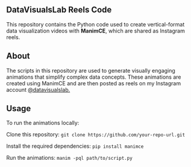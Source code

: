 ## DataVisualsLab Reels Code
This repository contains the Python code used to create vertical-format data visualization 
videos with __ManimCE__, which are shared as Instagram reels.

## About
The scripts in this repository are used to generate visually engaging animations 
that simplify complex data concepts. These animations are created using ManimCE 
and are then posted as reels on my Instagram account [@datavisualslab.](https://www.instagram.com/datavisualslab/)


## Usage
To run the animations locally:

Clone this repository:
`git clone https://github.com/your-repo-url.git`

Install the required dependencies:
`pip install manimce`

Run the animations:
`manim -pql path/to/script.py`
